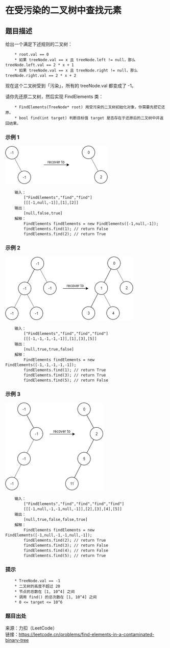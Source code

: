 # 在受污染的二叉树中查找元素

## 题目描述

给出一个满足下述规则的二叉树：

```text
    * root.val == 0
    * 如果 treeNode.val == x 且 treeNode.left != null，那么 treeNode.left.val == 2 * x + 1
    * 如果 treeNode.val == x 且 treeNode.right != null，那么 treeNode.right.val == 2 * x + 2
```

现在这个二叉树受到「污染」，所有的 treeNode.val 都变成了 -1。

请你先还原二叉树，然后实现 FindElements 类：

```text
    * FindElements(TreeNode* root) 用受污染的二叉树初始化对象，你需要先把它还原。
    * bool find(int target) 判断目标值 target 是否存在于还原后的二叉树中并返回结果。
```

### 示例 1

![二叉树](images/223-tree1.jpg "二叉树")

```text
    输入：
        ["FindElements","find","find"]
        [[[-1,null,-1]],[1],[2]]
    输出：
        [null,false,true]
    解释：
        FindElements findElements = new FindElements([-1,null,-1]); 
        findElements.find(1); // return False 
        findElements.find(2); // return True 
```

### 示例 2

![二叉树](images/223-tree2.jpg "二叉树")

```text
    输入：
        ["FindElements","find","find","find"]
        [[[-1,-1,-1,-1,-1]],[1],[3],[5]]
    输出：
        [null,true,true,false]
    解释：
        FindElements findElements = new FindElements([-1,-1,-1,-1,-1]);
        findElements.find(1); // return True
        findElements.find(3); // return True
        findElements.find(5); // return False
```

### 示例 3

![二叉树](images/223-tree3.jpg "二叉树")

```text
    输入：
        ["FindElements","find","find","find","find"]
        [[[-1,null,-1,-1,null,-1]],[2],[3],[4],[5]]
    输出：
        [null,true,false,false,true]
    解释：
        FindElements findElements = new FindElements([-1,null,-1,-1,null,-1]);
        findElements.find(2); // return True
        findElements.find(3); // return False
        findElements.find(4); // return False
        findElements.find(5); // return True
```

### 提示

```text
    * TreeNode.val == -1
    * 二叉树的高度不超过 20
    * 节点的总数在 [1, 10^4] 之间
    * 调用 find() 的总次数在 [1, 10^4] 之间
    * 0 <= target <= 10^6
```

### 题目出处

来源：力扣（LeetCode）  
链接：<https://leetcode.cn/problems/find-elements-in-a-contaminated-binary-tree>
